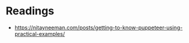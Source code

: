 







# Readings
- https://nitayneeman.com/posts/getting-to-know-puppeteer-using-practical-examples/